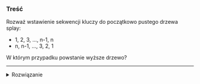 ### Treść
Rozważ wstawienie sekwencji kluczy do początkowo pustego drzewa splay:
* 1, 2, 3, ..., n-1, n
* n, n-1, ..., 3, 2, 1

W którym przypadku powstanie wyższe drzewo?

------
<details><summary>Rozwiązanie</summary>
<p>
    
